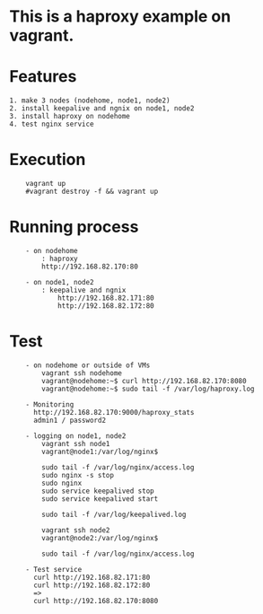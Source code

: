 This is a haproxy example on vagrant.
==========================================================================

# Features
	1. make 3 nodes (nodehome, node1, node2) 
	2. install keepalive and ngnix on node1, node2 
	3. install haproxy on nodehome
	4. test nginx service

# Execution
```
	vagrant up
	#vagrant destroy -f && vagrant up
```

# Running process
```
	- on nodehome
		: haproxy
		http://192.168.82.170:80
		
	- on node1, node2
		: keepalive and ngnix
			http://192.168.82.171:80
			http://192.168.82.172:80
```

# Test
```
	- on nodehome or outside of VMs
		vagrant ssh nodehome
		vagrant@nodehome:~$ curl http://192.168.82.170:8080
		vagrant@nodehome:~$ sudo tail -f /var/log/haproxy.log
		
	- Monitoring
	  http://192.168.82.170:9000/haproxy_stats
	  admin1 / password2
	
	- logging on node1, node2
		vagrant ssh node1
		vagrant@node1:/var/log/nginx$ 
		
		sudo tail -f /var/log/nginx/access.log
		sudo nginx -s stop
		sudo nginx
		sudo service keepalived stop
		sudo service keepalived start
		
		sudo tail -f /var/log/keepalived.log
		
		vagrant ssh node2
		vagrant@node2:/var/log/nginx$ 
		
		sudo tail -f /var/log/nginx/access.log
		
	- Test service
	  curl http://192.168.82.171:80
	  curl http://192.168.82.172:80
	  =>
	  curl http://192.168.82.170:8080
```




